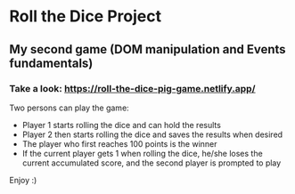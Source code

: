 # Roll the Dice Project

## My second game (DOM manipulation and Events fundamentals)

### Take a look: https://roll-the-dice-pig-game.netlify.app/

Two persons can play the game:

- Player 1 starts rolling the dice and can hold the results
- Player 2 then starts rolling the dice and saves the results when desired
- The player who first reaches 100 points is the winner
- If the current player gets 1 when rolling the dice, he/she loses the current accumulated score, and the second player is prompted to play

Enjoy :)
